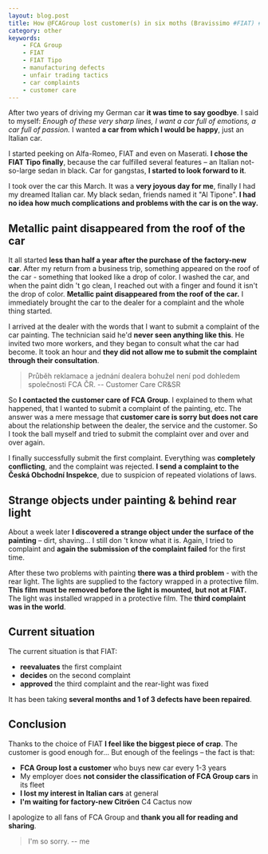 ```yaml
---
layout: blog.post
title: How @FCAGroup lost customer(s) in six moths (Bravissimo #FIAT) #FiatTipo
category: other
keywords:
    - FCA Group
    - FIAT
    - FIAT Tipo
    - manufacturing defects
    - unfair trading tactics
    - car complaints
    - customer care
---
```


After two years of driving my German car **it was time to say goodbye**.
I said to myself:
*Enough of these very sharp lines, I want a car full of emotions, a car full of passion.*
I wanted **a car from which I would be happy**, just an Italian car.

I started peeking on Alfa-Romeo, FIAT and even on Maserati.
**I chose the FIAT Tipo finally**, because the car fulfilled several features – an Italian not-so-large sedan in black.
Car for gangstas, **I started to look forward to it**.

I took over the car this March.
It was a **very joyous day for me**, finally I had my dreamed Italian car.
My black sedan, friends named it "Al Tipone".
**I had no idea how much complications and problems with the car is on the way.**


## Metallic paint disappeared from the roof of the car

It all started **less than half a year after the purchase of the factory-new car**.
After my return from a business trip, something appeared on the roof of the car - something that looked like a drop of color.
I washed the car, and when the paint didn 't go clean, I reached out with a finger and found it isn't the drop of color.
**Metallic paint disappeared from the roof of the car.**
I immediately brought the car to the dealer for a complaint and the whole thing started.

I arrived at the dealer with the words that I want to submit a complaint of the car painting.
The technician said he'd **never seen anything like this**.
He invited two more workers, and they began to consult what the car had become.
It took an hour and **they did not allow me to submit the complaint through their consultation**.

> Průběh reklamace a jednání dealera bohužel není pod dohledem společnosti FCA ČR.
> -- Customer Care CR&SR

So **I contacted the customer care of FCA Group**.
I explained to them what happened, that I wanted to submit a complaint of the painting, etc.
The answer was a mere message that **customer care is sorry but does not care** about the relationship between the dealer, the service and the customer.
So I took the ball myself and tried to submit the complaint over and over and over again.

I finally successfully submit the first complaint.
Everything was **completely conflicting**, and the complaint was rejected.
**I send a complaint to the Česká Obchodní Inspekce**, due to suspicion of repeated violations of laws.


## Strange objects under painting & behind rear light 

About a week later **I discovered a strange object under the surface of the painting** – dirt, shaving...
I still don 't know what it is.
Again, I tried to complaint and **again the submission of the complaint failed** for the first time.

After these two problems with painting **there was a third problem** - with the rear light.
The lights are supplied to the factory wrapped in a protective film.
**This film must be removed before the light is mounted, but not at FIAT.**
The light was installed wrapped in a protective film.
The **third complaint was in the world**.


## Current situation

The current situation is that FIAT:
 * **reevaluates** the first complaint
 * **decides** on the second complaint
 * **approved** the third complaint and the rear-light was fixed
 
It has been taking **several months and 1 of 3 defects have been repaired**.


## Conclusion

Thanks to the choice of FIAT **I feel like the biggest piece of crap**.
The customer is good enough for...
But enough of the feelings – the fact is that:

 * **FCA Group lost a customer** who buys new car every 1-3 years
 * My employer does **not consider the classification of FCA Group cars** in its fleet
 * **I lost my interest in Italian cars** at general 
 * **I'm waiting for factory-new Citröen** C4 Cactus now

I apologize to all fans of FCA Group and **thank you all for reading and sharing**.

> I'm so sorry.
> -- me
